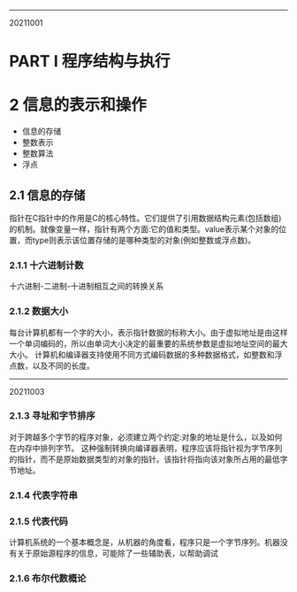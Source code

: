***
20211001
# PART I 程序结构与执行
# 2 信息的表示和操作
* 信息的存储
* 整数表示
* 整数算法
* 浮点

## 2.1 信息的存储
指针在C指针中的作用是C的核心特性。它们提供了引用数据结构元素(包括数组)的机制。就像变量一样，指针有两个方面:它的值和类型。value表示某个对象的位置，而type则表示该位置存储的是哪种类型的对象(例如整数或浮点数)。
### 2.1.1 十六进制计数
十六进制-二进制-十进制相互之间的转换关系
### 2.1.2 数据大小
每台计算机都有一个字的大小，表示指针数据的标称大小。由于虚拟地址是由这样一个单词编码的，所以由单词大小决定的最重要的系统参数是虚拟地址空间的最大大小。
计算机和编译器支持使用不同方式编码数据的多种数据格式，如整数和浮点数，以及不同的长度。

***
20211003
### 2.1.3 寻址和字节排序
对于跨越多个字节的程序对象，必须建立两个约定:对象的地址是什么，以及如何在内存中排列字节。
这种强制转换向编译器表明，程序应该将指针视为字节序列的指针，而不是原始数据类型的对象的指针。该指针将指向该对象所占用的最低字节地址。

### 2.1.4 代表字符串
### 2.1.5 代表代码
计算机系统的一个基本概念是，从机器的角度看，程序只是一个字节序列。机器没有关于原始源程序的信息，可能除了一些辅助表，以帮助调试
### 2.1.6 布尔代数概论
